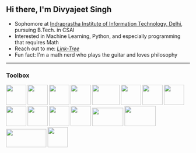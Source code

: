 ## Hi there, I'm Divyajeet Singh

- Sophomore at [Indraprastha Institute of Information Technology, Delhi](https://github.com/IIIT-Delhi), pursuing B.Tech. in CSAI
- Interested in Machine Learning, Python, and especially programming that requires Math
- Reach out to me: *[Link-Tree](https://linktr.ee/divyajeettt)*
- Fun fact: I'm a math nerd who plays the guitar and loves philosophy

---

### Toolbox

<img src='https://upload.wikimedia.org/wikipedia/commons/thumb/c/c3/Python-logo-notext.svg/2048px-Python-logo-notext.svg.png' width="55" height="55"> <img src='https://cdn.worldvectorlogo.com/logos/c-1.svg' width="55" height="55"> <img src='https://cdn.worldvectorlogo.com/logos/c.svg' width="55" height="55"> <img src='https://cdn-icons-png.flaticon.com/512/226/226777.png' width="55" height="55"> <img src='https://upload.wikimedia.org/wikipedia/commons/thumb/6/64/PyPI_logo.svg/372px-PyPI_logo.svg.png?20200707221517' width="75" height="55"> <img src='https://cdn.worldvectorlogo.com/logos/django.svg' width="55" height="55"> <img src='https://cdn.worldvectorlogo.com/logos/numpy-1.svg' width="55" height="55"> <img src='https://upload.wikimedia.org/wikipedia/commons/thumb/2/22/Pandas_mark.svg/1200px-Pandas_mark.svg.png' width="55" height="55"> <img src='https://upload.wikimedia.org/wikipedia/commons/thumb/0/01/Created_with_Matplotlib-logo.svg/1024px-Created_with_Matplotlib-logo.svg.png' width="55" height="55"> <img src='https://upload.wikimedia.org/wikipedia/commons/thumb/3/38/Jupyter_logo.svg/1200px-Jupyter_logo.svg.png' width="55" height="55"> <img src='https://cdn.worldvectorlogo.com/logos/visual-studio-code-1.svg' width="55" height="55"> <img src='https://cdn.worldvectorlogo.com/logos/git-icon.svg' width="55" height="55"> <img src='https://www.freepnglogos.com/uploads/logo-mysql-png/logo-mysql-mysql-and-moodle-elearningworld-5.png' width="85" height="50"> <img src='https://upload.wikimedia.org/wikipedia/commons/thumb/4/48/Markdown-mark.svg/1200px-Markdown-mark.svg.png' width="85" height="55"> <img src='https://upload.wikimedia.org/wikipedia/commons/thumb/9/92/LaTeX_logo.svg/2560px-LaTeX_logo.svg.png' width="110" height="50"> <img src='https://upload.wikimedia.org/wikipedia/commons/3/33/Figma-logo.svg' width="55" height="55">
